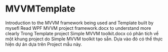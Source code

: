 # MVVMTemplate
Introduction to the MVVM framework being used and Template built by mysefl
Read WPF MVVM project framework.docx to understand more clearly
Trong Template project Simple MVVM toolkit.docx có phân tích về một khung project do Simple MVVM toolkit tạo sẵn.
Dựa vào đó có thể thực hiện dự án dựa trên Project mẫu này.
